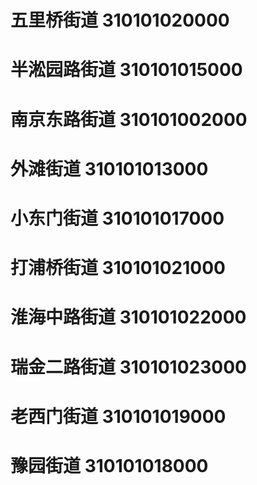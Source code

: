 # 五里桥街道 310101020000
# 半淞园路街道 310101015000
# 南京东路街道 310101002000
# 外滩街道 310101013000
# 小东门街道 310101017000
# 打浦桥街道 310101021000
# 淮海中路街道 310101022000
# 瑞金二路街道 310101023000
# 老西门街道 310101019000
# 豫园街道 310101018000

